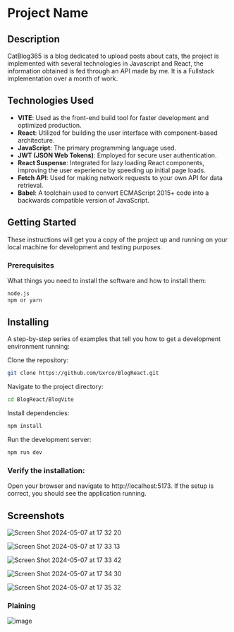 

# Project Name

## Description

CatBlog365 is a blog dedicated to upload posts about cats, the project is implemented with several technologies in Javascript and React, the information obtained is fed through an API made by me. It is a Fullstack implementation over a month of work.

## Technologies Used

- **VITE**: Used as the front-end build tool for faster development and optimized production.
- **React**: Utilized for building the user interface with component-based architecture.
- **JavaScript**: The primary programming language used.
- **JWT (JSON Web Tokens)**: Employed for secure user authentication.
- **React Suspense**: Integrated for lazy loading React components, improving the user experience by speeding up initial page loads.
- **Fetch API**: Used for making network requests to your own API for data retrieval.
- **Babel**: A toolchain used to convert ECMAScript 2015+ code into a backwards compatible version of JavaScript.

## Getting Started

These instructions will get you a copy of the project up and running on your local machine for development and testing purposes.

### Prerequisites

What things you need to install the software and how to install them:

```bash
node.js
npm or yarn
```

## Installing

A step-by-step series of examples that tell you how to get a development environment running:

Clone the repository:
```bash
git clone https://github.com/Gxrco/BlogReact.git
```

Navigate to the project directory:

```bash
cd BlogReact/BlogVite
```

Install dependencies:

```bash
npm install
```

Run the development server:
```bash
npm run dev
```

### Verify the installation:
Open your browser and navigate to http://localhost:5173. If the setup is correct, you should see the application running.

## Screenshots

![Screen Shot 2024-05-07 at 17 32 20](https://github.com/Gxrco/BlogReact/assets/93165594/b2f99457-1c25-4401-9d78-c6c21218c2f7)

![Screen Shot 2024-05-07 at 17 33 13](https://github.com/Gxrco/BlogReact/assets/93165594/8a40a924-6568-4709-900f-4edc9823ddad)

![Screen Shot 2024-05-07 at 17 33 42](https://github.com/Gxrco/BlogReact/assets/93165594/233e24ac-bfb8-4ce7-9ac8-8161f7c2c73e)

![Screen Shot 2024-05-07 at 17 34 30](https://github.com/Gxrco/BlogReact/assets/93165594/687fc4b9-8402-4044-811b-5298c5dab5db)

![Screen Shot 2024-05-07 at 17 35 32](https://github.com/Gxrco/BlogReact/assets/93165594/885542d3-2b22-47a0-8bbd-9c5544c5f5e3)

### Plaining

![image](https://github.com/Gxrco/BlogReact/assets/93165594/ea936d9c-8793-4b8e-bc88-1ab7396c3a13)

